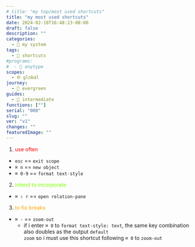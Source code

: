 ```yaml
---
# title: "my top/most used shortcuts"
title: "my most used shortcuts"
date: 2024-02-18T16:48:23-08:00
draft: false
description: ""
categories:
  - 🎡 my system
tags:
  - 🎯 shortcuts
#programs:
#  - 🦎 anytype
scopes:
  - 🌐 global
journey:
  - 🌲 evergreen
guides:
  - 🐓 intermediate
functions: [""]
serial: "008"
slug: ""
ver: "v1"
changes: ""
featuredImage: ""
---
```

1. <span style="color: red;">use often</span>
- <code>esc</code> == <code>exit scope</code>
- <code>⌘ n</code> == <code>new object</code>
- <code>⌘ 0-9</code> == <code>format text-style</code>

2. <span style="color: chartreuse;">intend to incorporate</span>
- <code>⌘ ⇧ r</code> == <code>open relation-pane</code>

3. <span style="color: orange;">to fix breaks</span>
- <code>⌘ -</code> == <code>zoom-out</code>
    - if i enter <code>⌘ 0</code> to <code>format text-style: text</code>, the same key combination also doubles as the output <code>default zoom</code> so i must use this shortcut following <code>⌘ 0</code> to <code>zoom-out</code>

<!-- scraps
~ ~ ~ ~ ~ ~ ~ ~ ~ ~ ~ ~ ~ ~ ~ ~ ~ ~ ~ ~ ~ ~ ~ ~ ~ ~ ~ ~
~ • ~ • ~ • ~ • ~ • ~ • ~ • ~ • ~ • ~ • ~ • ~ • ~ • ~ •
~ ~ ~ ~ ~ ~ ~ ~ ~ ~ ~ ~ ~ ~ ~ ~ ~ ~ ~ ~ ~ ~ ~ ~ ~ ~ ~ ~

<span style="color: red;"> </span>

1. <span style="color: red;">top tier</span>


-->

